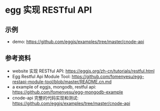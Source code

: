 # egg 实现 RESTful API

## 示例
- demo: https://github.com/eggjs/examples/tree/master/cnode-api


## 参考资料
- website 实现 RESTful API: https://eggjs.org/zh-cn/tutorials/restful.html
- Egg Restful Api Module Tool: https://github.com/fomenyesu/egg-restapi-module-tool/blob/master/README.cn.md
- a example of eggjs, mongodb, restful api: https://github.com/fomenyesu/egg-mongodb-example
- cnode-api 完整的代码实现和测试: https://github.com/eggjs/examples/tree/master/cnode-api
